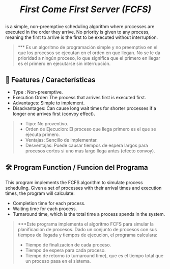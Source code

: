 <h1 align="center">

_First Come First Server (FCFS)_

</h1>

is a simple, non-preemptive scheduling algorithm where processes are executed in the order they arrive. No priority is given to any process, meaning the first to arrive is the first to be executed without interruption.
>*** Es un algoritmo de programación simple y no preemptivo en el que los procesos se ejecutan en el orden en que llegan. No se le da prioridad a ningún proceso, lo que significa que el primero en llegar es el primero en ejecutarse sin interrupción.

## 🌟 Features / Características
- Type : Non-preemptive.
- Execution Order: The process that arrives first is executed first.
- Advantages: Simple to implement.
- Disadvantages: Can cause long wait times for shorter processes if a longer one arrives first (convoy effect).

>- Tipo: No proventivo.
>- Orden de Ejecucion: El proceso que llega primero es el que se ejecuta primero.
>- Ventajas: Sencillo de implementar.
>- Desventajas: Puede causar tiempos de espera largos para procesos cortos si uno mas largo llega antes (efecto convoy).


## 🛠️ Program Function / Funcion del Programa
This program implements the FCFS algorithm to simulate process scheduling. Given a set of processes with their arrival times and execution times, the program will calculate:

- Completion time for each process.
- Waiting time for each process.
- Turnaround time, which is the total time a process spends in the system.
>***Este programa implementa el algoritmo FCFS para simular la planificacion de procesos. Dado un conjunto de procesos con sus tiempos de llegada y tiempos de ejecucion, el programa calculara:
>- Tiempo de finalizacion de cada proceso.
>- Tiempo de espera para cada proceso.
>- Tiempo de retorno (o turnaround time), que es el tiempo total que un proceso pasa en el sistema.

